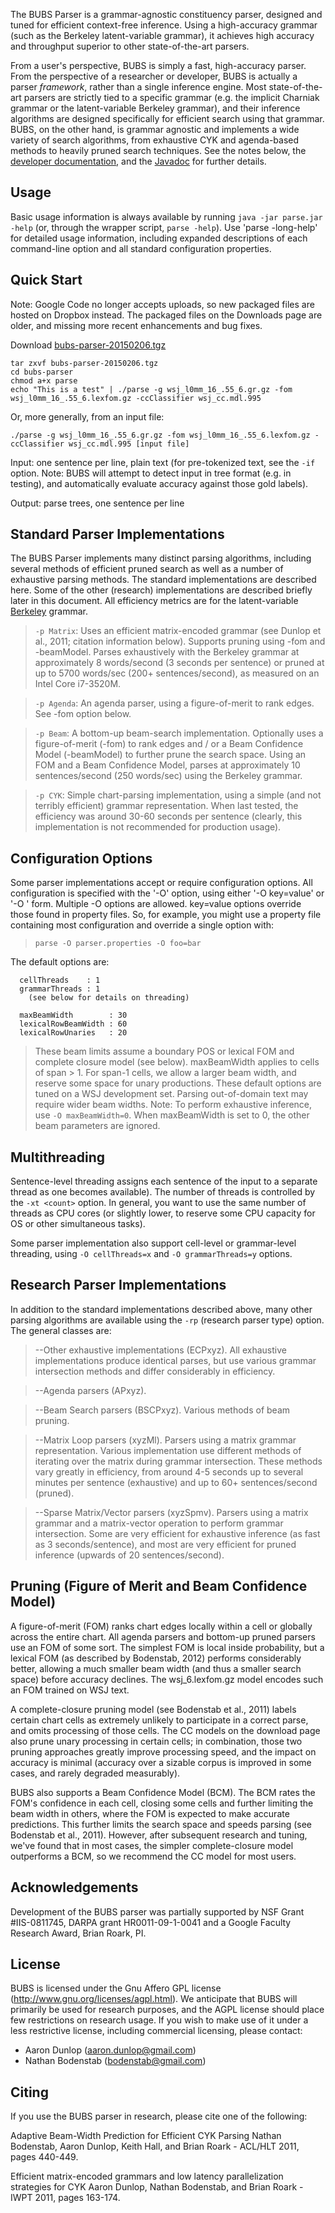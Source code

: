 The BUBS Parser is a grammar-agnostic constituency parser, designed
and tuned for efficient context-free inference.
Using a high-accuracy grammar (such as the Berkeley
latent-variable grammar), it achieves high accuracy and
throughput superior to other state-of-the-art parsers.

From a user's perspective, BUBS is simply a fast, high-accuracy
parser. From the perspective of a researcher or developer, BUBS is
actually a parser _framework_, rather than a single inference engine.
Most state-of-the-art parsers are strictly tied to a specific
grammar (e.g. the implicit Charniak grammar or the latent-variable
Berkeley grammar), and their inference algorithms are designed
specifically for efficient search using that grammar. BUBS, on the
other hand, is grammar agnostic and implements a wide variety of search
algorithms, from exhaustive CYK and agenda-based methods to heavily
pruned search techniques. See the notes below, the [developer documentation](http://code.google.com/p/bubs-parser/wiki/DevDocs), and the [Javadoc](http://wiki.bubs-parser.googlecode.com/git/javadoc/index.html) for further details.

## Usage ##

Basic usage information is always available by running
`java -jar parse.jar -help` (or, through the wrapper script,
`parse -help`). Use 'parse -long-help' for detailed usage
information, including expanded descriptions of each command-line
option and all standard configuration properties.

## Quick Start ##
Note: Google Code no longer accepts uploads, so new packaged files are hosted on Dropbox instead. The packaged files on the Downloads page are older, and missing more recent enhancements and bug fixes.

Download [bubs-parser-20150206.tgz](https://www.dropbox.com/s/bppl5o7jwqsu8yt/bubs-parser-20150206.tgz?dl=0)

```
tar zxvf bubs-parser-20150206.tgz
cd bubs-parser
chmod a+x parse
echo "This is a test" | ./parse -g wsj_l0mm_16_.55_6.gr.gz -fom wsj_l0mm_16_.55_6.lexfom.gz -ccClassifier wsj_cc.mdl.995
```

Or, more generally, from an input file:
```
./parse -g wsj_l0mm_16_.55_6.gr.gz -fom wsj_l0mm_16_.55_6.lexfom.gz -ccClassifier wsj_cc.mdl.995 [input file]
```

Input: one sentence per line, plain text (for pre-tokenized text, see the `-if` option. Note: BUBS will attempt to detect input in tree format (e.g. in testing), and automatically evaluate accuracy against those gold labels).

Output: parse trees, one sentence per line


## Standard Parser Implementations ##

The BUBS Parser implements many distinct parsing algorithms, including
several methods of efficient pruned search as well as a number of
exhaustive parsing methods. The standard implementations are described
here. Some of the other (research) implementations are described
briefly later in this document. All efficiency metrics are for the
latent-variable [Berkeley](http://code.google.com/p/berkeleyparser/) grammar.

> `-p Matrix`: Uses an efficient matrix-encoded grammar (see Dunlop et al., 2011; citation information below). Supports pruning using -fom and -beamModel. Parses exhaustively with the Berkeley grammar at approximately 8 words/second (3 seconds per sentence) or pruned at up to 5700 words/sec (200+ sentences/second), as measured on an Intel Core i7-3520M.

> `-p Agenda`: An agenda parser, using a figure-of-merit to rank edges. See -fom option below.

> `-p Beam`: A bottom-up beam-search implementation. Optionally uses a figure-of-merit (-fom) to rank edges and / or a Beam Confidence Model (-beamModel) to further prune the search space. Using an FOM and a Beam Confidence Model, parses at approximately 10 sentences/second (250 words/sec) using the Berkeley grammar.

> `-p CYK`: Simple chart-parsing implementation, using a simple (and not terribly efficient) grammar representation. When last tested, the efficiency was around 30-60 seconds per sentence (clearly, this implementation is not recommended for production usage).


## Configuration Options ##

Some parser implementations accept or require configuration
options. All configuration is specified with the '-O' option, using
either '-O key=value' or '-O <properties file>' form. Multiple -O
options are allowed. key=value options override those found in
property files. So, for example, you might use a property file
containing most configuration and override a single option with:

> `parse -O parser.properties -O foo=bar`

The default options are:
```
  cellThreads    : 1
  grammarThreads : 1
    (see below for details on threading)

  maxBeamWidth        : 30
  lexicalRowBeamWidth : 60
  lexicalRowUnaries   : 20
```
> These beam limits assume a boundary POS or lexical FOM and complete closure model
> (see below). maxBeamWidth applies to cells of span > 1. For
> span-1 cells, we allow a larger beam width, and reserve some space
> for unary productions. These default options are tuned on a
> WSJ development set. Parsing out-of-domain text may require wider
> beam widths. Note: To perform exhaustive inference, use `-O maxBeamWidth=0`. When
> maxBeamWidth is set to 0, the other beam parameters are ignored.


## Multithreading ##

Sentence-level threading assigns each sentence of the input to a separate
thread as one becomes available). The number of threads is controlled by the
`-xt <count>` option. In general, you want to use the same number of threads
as CPU cores (or slightly lower, to reserve some CPU capacity for OS or other
simultaneous tasks).

Some parser implementation also support cell-level or grammar-level threading, using `-O cellThreads=x` and `-O grammarThreads=y` options.

## Research Parser Implementations ##

In addition to the standard implementations described above, many other
parsing algorithms are available using the `-rp` (research parser type)
option. The general classes are:

> --Other exhaustive implementations (ECPxyz). All exhaustive implementations produce identical parses, but use various grammar intersection methods and differ considerably in efficiency.

> --Agenda parsers (APxyz).

> --Beam Search parsers (BSCPxyz). Various methods of beam pruning.

> --Matrix Loop parsers (xyzMl). Parsers using a matrix grammar representation. Various implementation use different methods of iterating over the matrix during grammar intersection. These methods vary greatly in efficiency, from around 4-5 seconds up to several minutes per sentence (exhaustive) and up to 60+ sentences/second (pruned).

> --Sparse Matrix/Vector parsers (xyzSpmv). Parsers using a matrix grammar and a matrix-vector operation to perform grammar intersection. Some are very efficient for exhaustive inference (as fast as 3 seconds/sentence), and most are very efficient for pruned inference (upwards of 20 sentences/second).

## Pruning (Figure of Merit and Beam Confidence Model) ##

A figure-of-merit (FOM) ranks chart edges locally within a cell or
globally across the entire chart. All agenda parsers and bottom-up
pruned parsers use an FOM of some sort. The simplest FOM is local
inside probability, but a lexical FOM (as described by Bodenstab, 2012) performs considerably better, allowing a much smaller
beam width (and thus a smaller search space) before accuracy
declines. The wsj\_6.lexfom.gz model encodes such an FOM trained on WSJ text.

A complete-closure pruning model (see Bodenstab et al., 2011) labels certain
chart cells as extremely unlikely to participate in a correct parse, and
omits processing of those cells. The CC models on the download page also
prune unary processing in certain cells; in combination, those two pruning
approaches greatly improve processing speed, and the impact on accuracy is
minimal (accuracy over a sizable corpus is improved in some cases, and
rarely degraded measurably).

BUBS also supports a Beam Confidence Model (BCM). The BCM rates the FOM's confidence in each cell, closing some cells and further limiting the beam width in
others, where the FOM is expected to make accurate predictions. This
further limits the search space and speeds parsing (see Bodenstab
et al., 2011). However, after subsequent research and tuning, we've found
that in most cases, the simpler complete-closure model outperforms a BCM,
so we recommend the CC model for most users.


## Acknowledgements ##

Development of the BUBS parser was partially supported by NSF Grant #IIS-0811745, DARPA grant HR0011-09-1-0041 and a Google Faculty Research Award, Brian Roark, PI.

## License ##

BUBS is licensed under the Gnu Affero GPL license (http://www.gnu.org/licenses/agpl.html). We anticipate that BUBS will primarily be used for research
purposes, and the AGPL license should place few restrictions on
research usage. If you wish to make use of it under a
less restrictive license, including commercial licensing, please
contact:

  * Aaron Dunlop (aaron.dunlop@gmail.com)
  * Nathan Bodenstab (bodenstab@gmail.com)

## Citing ##

If you use the BUBS parser in research, please cite one of the following:

Adaptive Beam-Width Prediction for Efficient CYK Parsing
Nathan Bodenstab, Aaron Dunlop, Keith Hall, and Brian Roark -
ACL/HLT 2011, pages 440-449.

Efficient matrix-encoded grammars and low latency parallelization strategies for CYK
Aaron Dunlop, Nathan Bodenstab, and Brian Roark - IWPT 2011, pages 163-174.